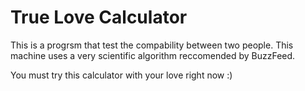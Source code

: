 # True Love Calculator

This is a progrsm that test the compability between two people. This machine uses a very scientific algorithm reccomended by BuzzFeed.

You must try this calculator with your love right now :)
